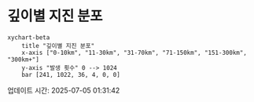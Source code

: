# 깊이별 지진 분포

```mermaid
xychart-beta
    title "깊이별 지진 분포"
    x-axis ["0-10km", "11-30km", "31-70km", "71-150km", "151-300km", "300km+"]
    y-axis "발생 횟수" 0 --> 1024
    bar [241, 1022, 36, 4, 0, 0]
```

업데이트 시간: 2025-07-05 01:31:42
